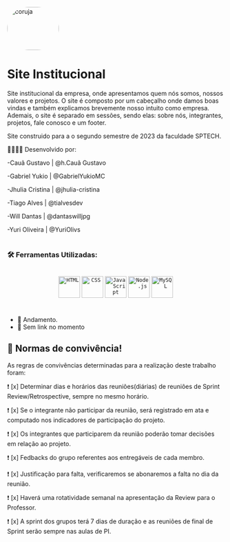 <img src="https://img.freepik.com/vetores-premium/ilustracao-em-vetor-coruja-azul-fofa-vetor-premium-do-icone-do-conceito-emoji_476839-215.jpg?w=2000"
 height="100" width="120" style="border-radius:850px;" align="center" alt="coruja" >  
 # Site Institucional

Site institucional da empresa, onde apresentamos quem nós somos, nossos valores e projetos. O site é composto por um cabeçalho onde damos boas vindas e também explicamos brevemente nosso intuito como empresa. Ademais, o site é separado em sessões, sendo elas: sobre nós, integrantes, projetos, fale conosco e um footer.

Site construido para a o segundo semestre de 2023 da faculdade SPTECH.

👷🏻‍♂️🔨 Desenvolvido por:

 -Cauã Gustavo | @h.Cauã Gustavo

 -Gabriel Yukio | @GabrielYukioMC

 -Jhulia Cristina | @jhulia-cristina

 -Tiago Alves | @tialvesdev

 -Will Dantas | @dantaswilljpg

 -Yuri Oliveira | @YuriOlivs
#

### 🛠 Ferramentas Utilizadas:
<br>


<div align="center">
	<code><img height="50" src="https://user-images.githubusercontent.com/25181517/192158954-f88b5814-d510-4564-b285-dff7d6400dad.png" alt="HTML" title="HTML" /></code>
	<code><img height="50" src="https://user-images.githubusercontent.com/25181517/183898674-75a4a1b1-f960-4ea9-abcb-637170a00a75.png" alt="CSS" title="CSS" /></code>
	<code><img height="50" src="https://user-images.githubusercontent.com/25181517/117447155-6a868a00-af3d-11eb-9cfe-245df15c9f3f.png" alt="JavaScript" title="JavaScript" /></code>
	<code><img height="50" src="https://user-images.githubusercontent.com/25181517/183568594-85e280a7-0d7e-4d1a-9028-c8c2209e073c.png" alt="Node.js" title="Node.js" /></code>
	<code><img height="50" src="https://user-images.githubusercontent.com/25181517/183896128-ec99105a-ec1a-4d85-b08b-1aa1620b2046.png" alt="MySQL" title="MySQL" /></code>
</div>

#

- 📌 Andamento.
- 🔗 Sem link no momento


## 📝 Normas de convivência!


As regras de convivências determinadas para a realização deste trabalho foram:

❗ [x] Determinar dias e horários das reuniões(diárias) de reuniões de Sprint Review/Retrospective, sempre no mesmo horário.

❗ [x] Se o integrante não participar da reunião, será registrado em ata e computado nos indicadores de participação do projeto.

❗ [x] Os integrantes que participarem da reunião poderão tomar decisões em relação ao projeto.

❗ [x] Fedbacks do grupo referentes aos entregáveis de cada membro.

❗ [x] Justificação para falta, verificaremos se abonaremos a falta no dia da reunião.

❗ [x] Haverá uma rotatividade semanal na apresentação da Review para o Professor.

❗ [x] A sprint dos grupos terá 7 dias de duração e as reuniões de final de Sprint serão sempre nas aulas de PI.
